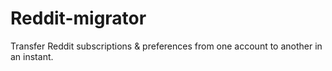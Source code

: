 # Reddit-migrator
Transfer Reddit subscriptions &amp; preferences from one account to another in an instant.
